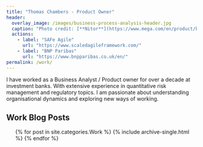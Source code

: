 ```yaml
---
title: "Thomas Chambers - Product Owner"
header:
  overlay_image: /images/business-process-analysis-header.jpg
  caption: "Photo credit: [**Nitor**](https://www.mega.com/en/product/business-process-analysis)"
  actions:
    - label: "SAFe Agile"
      url: "https://www.scaledagileframework.com/"
    - label: "BNP Paribas"
      url: "https://www.bnpparibas.co.uk/en/"
permalink: /work/
---
```


I have worked as a Business Analyst / Product owner for over a decade at investment banks. With extensive experience in quantitative risk management and regulatory topics. I am passionate about understanding organisational dynamics and exploring new ways of working.

## Work Blog Posts
<ul>{% for post in site.categories.Work %}
    {% include archive-single.html %}
{% endfor %}</ul>
